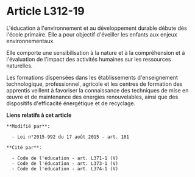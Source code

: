 # Article L312-19

L'éducation à l'environnement et au développement durable débute dès l'école primaire. Elle a pour objectif d'éveiller les
enfants aux enjeux environnementaux. 

Elle comporte une sensibilisation à la nature et à la compréhension et à l'évaluation de l'impact des activités humaines sur
les ressources naturelles. 

Les formations dispensées dans les établissements d'enseignement technologique, professionnel, agricole et les centres de
formation des apprentis veillent à favoriser la connaissance des techniques de mise en œuvre et de maintenance des énergies
renouvelables, ainsi que des dispositifs d'efficacité énergétique et de recyclage.

**Liens relatifs à cet article**

	**Modifié par**:

	  - Loi n°2015-992 du 17 août 2015 - art. 181

	**Cité par**:

	  - Code de l'éducation - art. L371-1 (V)
	  - Code de l'éducation - art. L373-1 (V)
	  - Code de l'éducation - art. L374-1 (V)
